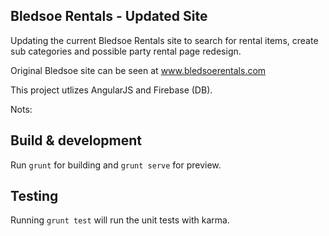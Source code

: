 ## Bledsoe Rentals - Updated Site

Updating the current Bledsoe Rentals site to search for rental items, create sub categories and possible party rental page redesign.

Original Bledsoe site can be seen at www.bledsoerentals.com

This project utlizes AngularJS and Firebase (DB).

Nots:

## Build & development

Run `grunt` for building and `grunt serve` for preview.

## Testing

Running `grunt test` will run the unit tests with karma.
